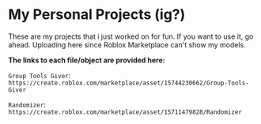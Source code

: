 # My Personal Projects (ig?)

These are my projects that i just worked on for fun.
If you want to use it, go ahead.
Uploading here since Roblox Marketplace can't show my models.

**The links to each file/object are provided here:**

`Group Tools Giver`:
```https://create.roblox.com/marketplace/asset/15744230662/Group-Tools-Giver```

`Randomizer`:
```https://create.roblox.com/marketplace/asset/15711479828/Randomizer```
